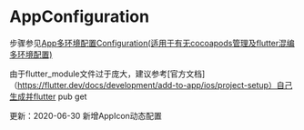 # AppConfiguration

步骤参见[App多环境配置Configuration(适用于有无cocoapods管理及flutter混编多环境配置)](https://www.jianshu.com/p/a578555cf339)

由于flutter_module文件过于庞大，建议参考[官方文档]（https://flutter.dev/docs/development/add-to-app/ios/project-setup）自己生成并flutter pub get

更新：2020-06-30 新增AppIcon动态配置